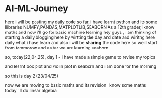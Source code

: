 # AI-ML-Journey
here i will be posting my daily code 
so far, i have learnt python 
and its some llibraries 
NUMPY,PANDAS,MATPLOTLIB,SEABORN
As a 12th grader,i know maths and now i'll go for basic machine learning 
hey guys , i am thinking of starting a daily blogging here by wirtting the day and date and wiritng here daily what i have learn 
and also i will be **sharing** the code here so we'll start from tommorow and as far we are learning seaborn.
<p> so, today(22,04,25), day 1 - i have made a simple game to revise my topics</p>
<p>and learnt box plot and violin plot in seaborn and i am done for the morning </p>
<h>so this is day 2 (23/04/25)</h>
<p> now we are moving to basic maths and its revision i know some maths today i'll do linear algebra</p>

